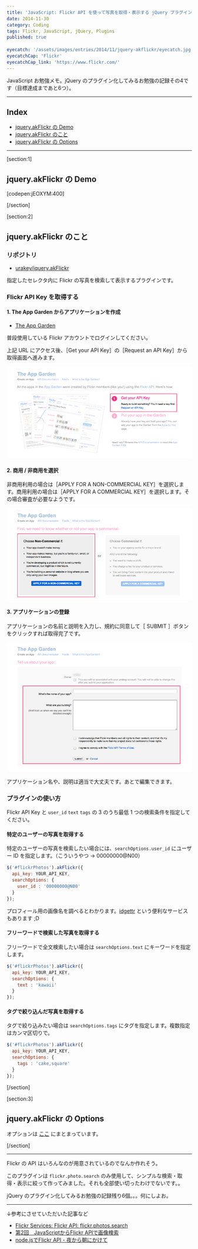 ```yaml
---
title: 'JavaScript: Flickr API を使って写真を取得・表示する jQuery プラグイン'
date: 2014-11-30
category: Coding
tags: Flickr, JavaScript, jQuery, Plugins
published: true

eyecatch: '/assets/images/entries/2014/11/jquery-akflickr/eyecatch.jpg'
eyecatchCap: 'Flickr'
eyecatchCap_link: 'https://www.flickr.com/'
---
```


JavaScript お勉強メモ。jQuery のプラグイン化してみるお勉強の記録その4です（目標達成まであと6つ）。

---

## Index

*   [jquery.akFlickr の Demo](#p1)
*   [jquery.akFlickr のこと](#p2)
*   [jquery.akFlickr の Options](#p3)

---

[section:1]

## jquery.akFlickr の Demo

[codepen:jEOXYM:400]

[/section]

[section:2]

## jquery.akFlickr のこと

### リポジトリ

- [urakey/jquery.akFlickr](https://github.com/urakey/jquery.akFlickr)

指定したセレクタ内に Flickr の写真を検索して表示するプラグインです。

### Flickr API Key を取得する

#### 1. The App Garden からアプリケーションを作成

- [The App Garden](https://www.flickr.com/services/apps/create/)

普段使用している Flickr アカウントでログインしてください。

上記 URL にアクセス後、［Get your API Key］の［Request an API Key］から取得画面へ進みます。

![JavaScript: Flickr](/assets/images/entries/2014/11/jquery-akflickr/01.png)

#### 2. 商用 / 非商用を選択

非商用利用の場合は［APPLY FOR A NON-COMMERCIAL KEY］を選択します。商用利用の場合は［APPLY FOR A COMMERCIAL KEY］を選択します。その場合審査が必要なようです。

![JavaScript: Flickr](/assets/images/entries/2014/11/jquery-akflickr/02.png)

#### 3. アプリケーションの登録

アプリケーションの名前と説明を入力し、規約に同意して［ SUBMIT ］ボタンをクリックすれば取得完了です。

![JavaScript: Flickr](/assets/images/entries/2014/11/jquery-akflickr/03.png)

アプリケーション名や、説明は適当で大丈夫です。あとで編集できます。

### プラグインの使い方

Flickr API Key と `user_id` `text` `tags` の 3 のうち最低 1 つの検索条件を指定してください。

#### 特定のユーザーの写真を取得する

特定のユーザーの写真を検索したい場合には、`searchOptions.user_id` にユーザー ID を指定します。（こういうやつ → 00000000@N00）

```javascript
$('#flickrPhotos').akFlickr({
  api_key: YOUR_API_KEY,
  searchOptions: {
    user_id : '00000000@N00'
  }
});
```

プロフィール用の画像名を調べるとわかります。[idgettr](http://idgettr.com/) という便利なサービスもあります ;D

#### フリーワードで検索した写真を取得する

フリーワードで全文検索したい場合は `searchOptions.text` にキーワードを指定します。

```javascript
$('#flickrPhotos').akFlickr({
  api_key: YOUR_API_KEY,
  searchOptions: {
    text : 'kawaii'
  }
});
```

#### タグで絞り込んだ写真を取得する

タグで絞り込みたい場合は `searchOptions.tags` にタグを指定します。複数指定はカンマ区切りで。

```javascript
$('#flickrPhotos').akFlickr({
  api_key: YOUR_API_KEY,
  searchOptions: {
    tags : 'cake,square'
  }
});
```

[/section]

[section:3]

## jquery.akFlickr の Options

オプションは [ここ](https://github.com/urakey/jquery.akFlickr/blob/master/README.md#options) にまとまっています。

[/section]

---

Flickr の API はいろんなのが用意されているのでなんか作れそう。

このプラグインは `flickr.photo.search` のみ使用して、シンプルな検索・取得・表示に絞って作ってみました。それも全部使い切ったわけでないです。。

jQuery のプラグイン化してみるお勉強の記録残り6個。。。何にしよお。

---

↓参考にさせていただいた記事など

- [Flickr Services: Flickr API: flickr.photos.search](https://www.flickr.com/services/api/flickr.photos.search.html)
- [第2回　JavaScriptからFlickr APIで画像検索](http://itpro.nikkeibp.co.jp/article/COLUMN/20061101/252356/)
- [node.jsでFlickr API - 夜から朝にかけて](http://t-kashima.hateblo.jp/entry/2012/01/16/021131)
